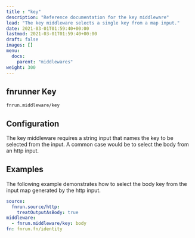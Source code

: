 ```yaml
---
title : "key"
description: "Reference documentation for the key middleware"
lead: "The key middleware selects a single key from a map input."
date: 2021-03-01T01:59:40+00:00
lastmod: 2021-03-01T01:59:40+00:00
draft: false
images: []
menu:
  docs:
    parent: "middlewares"
weight: 300
---
```


## fnrunner Key
`fnrun.middleware/key`

## Configuration
The key middleware requires a string input that names the key to be selected
from the input. A common case would be to select the body from an http input.

## Examples
The following example demonstrates how to select the body key from the input
map generated by the http input.

```yaml
source: 
  fnrun.source/http:
    treatOutputAsBody: true
middleware:
  - fnrun.middleware/key: body
fn: fnrun.fn/identity
```
